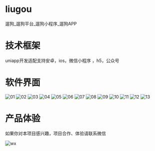 # liugou
遛狗_遛狗平台_遛狗小程序_遛狗APP

# 技术框架

uniapp开发适配支持安卓，ios，微信小程序 ，h5，公众号

# 软件界面

![01](https://github.com/user-attachments/assets/bbe115c5-1fb5-4128-afff-58b0512369b7)
![02](https://github.com/user-attachments/assets/e93fc9fb-96ff-461c-83d9-55735c744d87)
![03](https://github.com/user-attachments/assets/a6d8d53f-a53d-49e3-85f3-1b14e81ceb2e)
![04](https://github.com/user-attachments/assets/ff1db2b4-34a6-45b6-815b-d759f3502d6a)
![05](https://github.com/user-attachments/assets/9f1cb687-8aee-4123-9a5e-dff9eacc51cb)
![06](https://github.com/user-attachments/assets/dad31cf2-2207-4143-8ddf-573fff23db78)
![07](https://github.com/user-attachments/assets/f463c921-6c2a-4d96-869f-0740d33ea692)
![08](https://github.com/user-attachments/assets/a8e5bd4c-f87c-458f-81d0-798f7eed11ba)
![09](https://github.com/user-attachments/assets/e8f09935-80a0-43a0-b44d-facd7161981d)
![10](https://github.com/user-attachments/assets/35fa46ae-8163-4fe4-b596-06b9fa1a6492)
![11](https://github.com/user-attachments/assets/acbc1d42-c76e-4f2e-9e73-787f6196bb90)
![12](https://github.com/user-attachments/assets/966ba6ba-5430-490b-922c-121f06651280)
![13](https://github.com/user-attachments/assets/c9a0a3ec-6f0e-4c2e-a372-9643c948f14c)



# 产品体验

如果你对本项目感兴趣，项目合作、体验请联系微信

![wx](https://github.com/user-attachments/assets/12e10771-8d4c-4f27-a98c-955e0b8e2daf)






